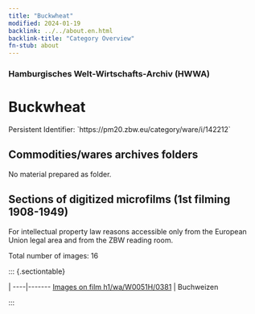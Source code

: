 ```yaml
---
title: "Buckwheat"
modified: 2024-01-19
backlink: ../../about.en.html
backlink-title: "Category Overview"
fn-stub: about
---
```


### Hamburgisches Welt-Wirtschafts-Archiv (HWWA)

# Buckwheat

<div class="hint">Persistent Identifier: `https://pm20.zbw.eu/category/ware/i/142212`</div>







## Commodities/wares archives folders





No material prepared as folder.



<a id="filmsections" />

## Sections of digitized microfilms (1st filming 1908-1949)

<p>For intellectual property law reasons accessible only from the European Union legal area and from the ZBW reading room.</p>



<p>Total number of images: 16</p>




::: {.sectiontable}

 | 
----|-------
<a class="btn" href="https://pm20.zbw.eu/film/h1/wa/W0051H/0381" rel="nofollow">Images on film h1/wa/W0051H/0381</a> | Buchweizen


:::
















